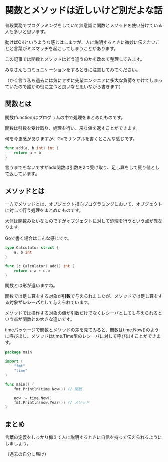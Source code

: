# 関数とメソッドは近しいけど別だよな話

普段業務でプログラミングをしていて無意識に関数とメソッドを使い分けている人も多いと思います。

動けばOKというような感じはしますが、人に説明するときに微妙に伝えたいことと言葉がミスマッチを起こしてしまうことがあります。

この記事では関数とメソッドはどう違うのかを改めて整理してみます。

みなさんもコミュニケーションをするときに注意してみてください。

（かく言う私も過去には気にせずに先輩エンジニアに多大な負荷をかけてしまっていたので誰かの役に立つと良いなと思いながら書きます）

## 関数とは

関数(function)はプログラムの中で処理をまとめたものです。

関数は引数を受け取り、処理を行い、戻り値を返すことができます。

何を今更感がありますが、Goでサンプルを書くとこんな感じです。

```go
func add(a, b int) int {
    return a + b
}
```

言うまでもないですがadd関数は引数を2つ受け取り、足し算をして戻り値として返しています。

## メソッドとは

一方でメソッドとは、オブジェクト指向プログラミングにおいて、オブジェクトに対して行う処理をまとめたものです。

大体は関数みたいなものですがオブジェクトに対して処理を行うという点が異なります。

Goで書く場合はこんな感じです。

```go
type Calculator struct {
    a, b int
}

func (c Calculator) add() int {
    return c.a + c.b
}
```

関数とは形が違いますね。

関数では足し算をする対象が**引数**で与えられましたが、メソッドでは足し算をする対象が**レシーバ**として与えられています。

メソッドでは操作する対象の値が引数だけでなくレシーバとしても与えられるという点が関数との大きな違いです。

timeパッケージで関数とメソッドの差を見てみると、関数はtime.Now()のように呼び出し、メソッドはtime.Time型のレシーバに対して呼び出すことができます。

```go
package main

import (
    "fmt"
    "time"
)

func main() {
    fmt.Println(time.Now()) // 関数

    now := time.Now()
    fmt.Println(now.Year()) // メソッド
}
```

## まとめ

言葉の定義をしっかり抑えて人に説明するときに自信を持って伝えられるようにしましょう。

（過去の自分に届け）
